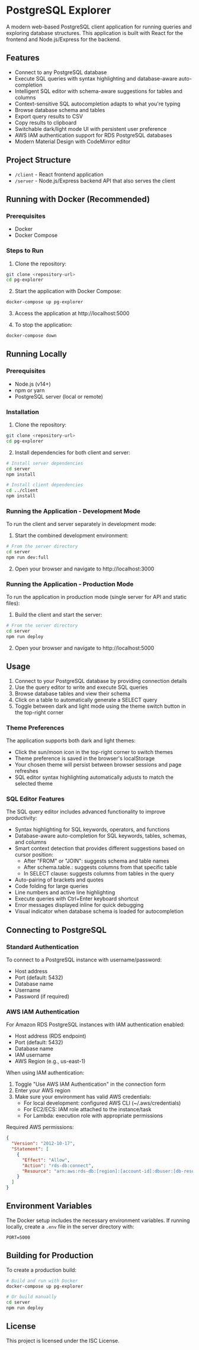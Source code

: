 # PostgreSQL Explorer

A modern web-based PostgreSQL client application for running queries and exploring database structures. This application is built with React for the frontend and Node.js/Express for the backend.

## Features

- Connect to any PostgreSQL database
- Execute SQL queries with syntax highlighting and database-aware auto-completion
- Intelligent SQL editor with schema-aware suggestions for tables and columns
- Context-sensitive SQL autocompletion adapts to what you're typing
- Browse database schema and tables
- Export query results to CSV
- Copy results to clipboard
- Switchable dark/light mode UI with persistent user preference
- AWS IAM authentication support for RDS PostgreSQL databases
- Modern Material Design with CodeMirror editor

## Project Structure

- `/client` - React frontend application
- `/server` - Node.js/Express backend API that also serves the client

## Running with Docker (Recommended)

### Prerequisites

- Docker
- Docker Compose

### Steps to Run

1. Clone the repository:
```bash
git clone <repository-url>
cd pg-explorer
```

2. Start the application with Docker Compose:
```bash
docker-compose up pg-explorer
```

3. Access the application at http://localhost:5000

4. To stop the application:
```bash
docker-compose down
```

## Running Locally

### Prerequisites

- Node.js (v14+)
- npm or yarn
- PostgreSQL server (local or remote)

### Installation

1. Clone the repository:
```bash
git clone <repository-url>
cd pg-explorer
```

2. Install dependencies for both client and server:
```bash
# Install server dependencies
cd server
npm install

# Install client dependencies
cd ../client
npm install
```

### Running the Application - Development Mode

To run the client and server separately in development mode:

1. Start the combined development environment:
```bash
# From the server directory
cd server
npm run dev:full
```

2. Open your browser and navigate to http://localhost:3000

### Running the Application - Production Mode

To run the application in production mode (single server for API and static files):

1. Build the client and start the server:
```bash
# From the server directory
cd server
npm run deploy
```

2. Open your browser and navigate to http://localhost:5000

## Usage

1. Connect to your PostgreSQL database by providing connection details
2. Use the query editor to write and execute SQL queries
3. Browse database tables and view their schema
4. Click on a table to automatically generate a SELECT query
5. Toggle between dark and light mode using the theme switch button in the top-right corner

### Theme Preferences

The application supports both dark and light themes:

- Click the sun/moon icon in the top-right corner to switch themes
- Theme preference is saved in the browser's localStorage
- Your chosen theme will persist between browser sessions and page refreshes
- SQL editor syntax highlighting automatically adjusts to match the selected theme

### SQL Editor Features

The SQL query editor includes advanced functionality to improve productivity:

- Syntax highlighting for SQL keywords, operators, and functions
- Database-aware auto-completion for SQL keywords, tables, schemas, and columns 
- Smart context detection that provides different suggestions based on cursor position:
  - After "FROM" or "JOIN": suggests schema and table names
  - After schema.table.: suggests columns from that specific table
  - In SELECT clause: suggests columns from tables in the query
- Auto-pairing of brackets and quotes
- Code folding for large queries
- Line numbers and active line highlighting
- Execute queries with Ctrl+Enter keyboard shortcut
- Error messages displayed inline for quick debugging
- Visual indicator when database schema is loaded for autocompletion

## Connecting to PostgreSQL

### Standard Authentication
To connect to a PostgreSQL instance with username/password:
- Host address
- Port (default: 5432)
- Database name
- Username
- Password (if required)

### AWS IAM Authentication
For Amazon RDS PostgreSQL instances with IAM authentication enabled:
- Host address (RDS endpoint)
- Port (default: 5432)
- Database name
- IAM username
- AWS Region (e.g., us-east-1)

When using IAM authentication:
1. Toggle "Use AWS IAM Authentication" in the connection form
2. Enter your AWS region
3. Make sure your environment has valid AWS credentials:
   - For local development: configured AWS CLI (~/.aws/credentials)
   - For EC2/ECS: IAM role attached to the instance/task
   - For Lambda: execution role with appropriate permissions

Required AWS permissions:
```json
{
  "Version": "2012-10-17",
  "Statement": [
    {
      "Effect": "Allow",
      "Action": "rds-db:connect",
      "Resource": "arn:aws:rds-db:[region]:[account-id]:dbuser:[db-resource-id]/[db-username]"
    }
  ]
}
```

## Environment Variables

The Docker setup includes the necessary environment variables. If running locally, create a `.env` file in the server directory with:

```
PORT=5000
```

## Building for Production

To create a production build:

```bash
# Build and run with Docker
docker-compose up pg-explorer

# Or build manually
cd server
npm run deploy
```

## License

This project is licensed under the ISC License.